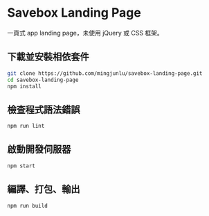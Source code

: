 # Savebox Landing Page
一頁式 app landing page，未使用 jQuery 或 CSS 框架。

## 下載並安裝相依套件
```bash
git clone https://github.com/mingjunlu/savebox-landing-page.git
cd savebox-landing-page
npm install
```

## 檢查程式語法錯誤
```bash
npm run lint
```

## 啟動開發伺服器
```bash
npm start
```

## 編譯、打包、輸出
```bash
npm run build
```
